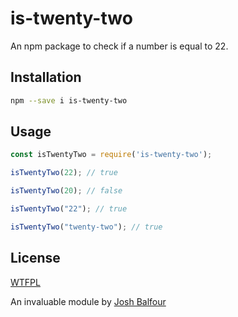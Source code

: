 # is-twenty-two

An npm package to check if a number is equal to 22.

## Installation

```sh
npm --save i is-twenty-two
```

## Usage

```javascript
const isTwentyTwo = require('is-twenty-two');

isTwentyTwo(22); // true

isTwentyTwo(20); // false

isTwentyTwo("22"); // true

isTwentyTwo("twenty-two"); // true

```

## License

[WTFPL](http://www.wtfpl.net/txt/copying/)

An invaluable module by [Josh Balfour](https://twitter.com/joshbal4)